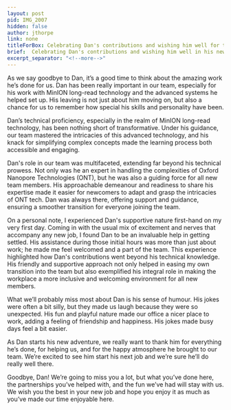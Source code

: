 ```yaml
---
layout: post
pid: IMG_2007
hidden: false
author: jthorpe
link: none
titleForBox: Celebrating Dan's contributions and wishing him well for the future
brief:  Celebrating Dan's contributions and wishing him well in his new endeavor
excerpt_separator: "<!--more-->"
---
```


As we say goodbye to Dan, it’s a good time to think about the amazing work he’s done for us. Dan has been really important in our team, especially for his work with MinION long-read technology and the advanced systems he helped set up. His leaving is not just about him moving on, but also a chance for us to remember how special his skills and personality have been.

Dan’s technical proficiency, especially in the realm of MinION long-read technology, has been nothing short of transformative. Under his guidance, our team mastered the intricacies of this advanced technology, and his knack for simplifying complex concepts made the learning process both accessible and engaging.

Dan's role in our team was multifaceted, extending far beyond his technical prowess. Not only was he an expert in handling the complexities of Oxford Nanopore Technologies (ONT), but he was also a guiding force for all new team members. His approachable demeanour and readiness to share his expertise made it easier for newcomers to adapt and grasp the intricacies of ONT tech. Dan was always there, offering support and guidance, ensuring a smoother transition for everyone joining the team.

On a personal note, I experienced Dan's supportive nature first-hand on my very first day. Coming in with the usual mix of excitement and nerves that accompany any new job, I found Dan to be an invaluable help in getting settled. His assistance during those initial hours was more than just about work; he made me feel welcomed and a part of the team. This experience highlighted how Dan's contributions went beyond his technical knowledge. His friendly and supportive approach not only helped in easing my own transition into the team but also exemplified his integral role in making the workplace a more inclusive and welcoming environment for all new members.

What we’ll probably miss most about Dan is his sense of humour. His jokes were often a bit silly, but they made us laugh because they were so unexpected. His fun and playful nature made our office a nicer place to work, adding a feeling of friendship and happiness. His jokes made busy days feel a bit easier.

As Dan starts his new adventure, we really want to thank him for everything he’s done, for helping us, and for the happy atmosphere he brought to our team. We’re excited to see him start his next job and we’re sure he’ll do really well there.

Goodbye, Dan! We’re going to miss you a lot, but what you’ve done here, the partnerships you’ve helped with, and the fun we’ve had will stay with us. We wish you the best in your new job and hope you enjoy it as much as you’ve made our time enjoyable here.